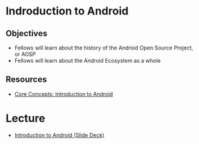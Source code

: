# Indroduction to Android

## Objectives
* Fellows will learn about the history of the Android Open Source Project, or AOSP
* Fellows will learn about the Android Ecosystem as a whole

## Resources
* [Core Concepts: Introduction to Android](https://docs.google.com/presentation/d/1r6ciWRQLM-cKwbW4xBxP4xBUB-PYKWCQVbcO-3Nz-g0/edit#slide=id.g116d7d9d49_3_13)

# Lecture
* [Introduction to Android (Slide Deck)](https://docs.google.com/presentation/d/1r6ciWRQLM-cKwbW4xBxP4xBUB-PYKWCQVbcO-3Nz-g0/edit#slide=id.g116d7d9d49_3_13)
